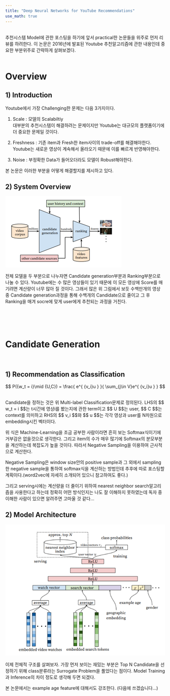 ```yaml
---
title: "Deep Neural Networks for YouTube Recommendations"
use_math: true
---
```


<br/>
추천시스템 Model에 관한 포스팅을 하기에 앞서 practical한 논문들을 위주로 먼저 리뷰를 하려한다. 이 논문은 2016년에 발표된 Youtube 추천알고리즘에 
관한 내용인데 중요한 부분위주로 간략하게 살펴보겠다.
<br/><br/>

# Overview

## 1) Introduction

Youtube에서 가장 Challenging한 문제는 다음 3가지이다.

1. Scale : 모델의 Scalabiltiy  
대부분의 추천시스템이 해결하려는 문제이지만 Youtube는 대규모의 플랫폼이기에 더 중요한 문제일 것이다.  


2. Freshness : 기존 item과 Fresh한 item사이의 trade-off를 해결해야한다.  
Youtube는 새로운 영상이 계속해서 올라오기 때문에 이를 빠르게 반영해야한다.  

3. Noise : 부정확한 Data가 들어오더라도 모델이 Robust해야한다.  

본 논문은 이러한 부분을 어떻게 해결할지를 제시하고 있다.  

## 2) System Overview

![Structure](../img/Youtube/Structure.png)

전체 모델을 두 부분으로 나누자면 Candidate generation부분과 Ranking부분으로 나눌 수 있다. Youtube에는 수 많은 영상들이 있기 때문에
이 모든 영상에 Score를 매기려면 계산량이 너무 많아 질 것이다. 그래서 많은 위 그림에서 보듯 수백만개의 영상 중 Candidate generation과정을 통해 
수백개의 Candidate으로 줄이고 그 후 Ranking을 매겨 socre에 맞게 user에게 추천되는 과정을 거친다.  
<br/><br/><br/><br/>

# Candidate Generation
<br/>

## 1) Recommendation as Classification

$$ P({w_t = i}\mid {U,C}) = \frac{ e^{ {v_i}u } }{ \sum_{j\in V}e^{ {v_i}u } } $$

<br/>
Candidate을 정하는 것은 위 Multi-label Classification문제로 정의된다. LHS의 $$ w_t = i $$는 t시간에 영상i를 봤는지에 관한 term이고 $$ U  $$는 user, 
$$ C $$는 context를 의미하고 RHS의 $$ v_i $$와 $$ u $$는 각각 영상과 user를 N차원으로 embedding시킨 벡터이다.  

위 식은 Machine-Learning을 조금 공부한 사람이라면
흔히 보는 Softmax식이기에 거부감은 없을것으로 생각한다. 그리고 item의 수가 매우 많기에 Softmax의 분모부분을 계산하는데 복잡도가 높을 것이다. 따라서 Negative Sampling을
이용하여 근사적으로 계산한다.  

Negative Sampling은 window size안의 positive sample과 그 외에서 sampling한 negative sample을 통하여 softmax식을 계산하는 방법인데 추후에
따로 포스팅할 계획이다.(word2vec에 자세히 소개되어 있으니 참고하여도 좋다.)  

그리고 serving시에는 계산량을 더 줄이기 위하여 nearest neighbor search알고리즘을 사용한다고 하는데
정확히 어떤 방식인지는 나도 잘 이해하지 못하였는데 독자 중 이해한 사람이 있으면 알려주면 고마울 것 같다...

## 2) Model Architecture
![Candidate_Architecture](../img/Youtube/Candidate_Architecture.png)

이제 전체적 구조를 살펴보자. 가장 먼저 보이는 재밌는 부분은 Top N Candidate을 선정하기 위해 class분류라는 Surrogate Problem을 풀었다는 점이다.
Model Training과 Inference의 차이 정도로 생각해 두면 되겠다.  

본 논문에서는 example age feature에 대해서도 강조한다. (다음에 쓰겠습니다...)



